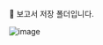 🥇 보고서 저장 폴더입니다.

![image](https://github.com/user-attachments/assets/e3a6dc94-1340-49d3-9a74-1014aa4c77c6)

